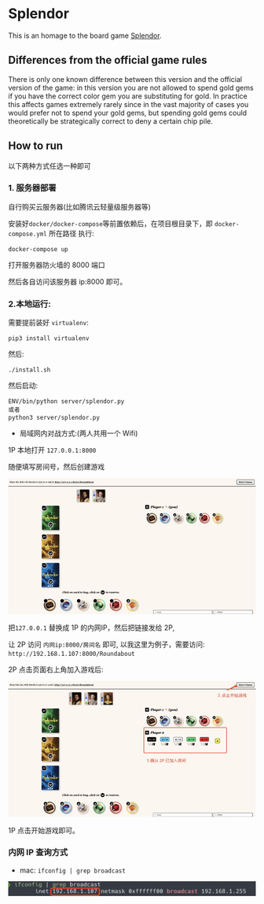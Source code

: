 # Splendor

This is an homage to the board game [Splendor](https://boardgamegeek.com/boardgame/148228/splendor).

## Differences from the official game rules

There is only one known difference between this version and the official version of the game: in this version you are not allowed to spend gold gems if you have the correct color gem you are substituting for gold. In practice this affects games extremely rarely since in the vast majority of cases you would prefer not to spend your gold gems, but spending gold gems could theoretically be strategically correct to deny a certain chip pile.

## How to run

以下两种方式任选一种即可


### 1. 服务器部署

自行购买云服务器(比如腾讯云轻量级服务器等)

安装好`docker/docker-compose`等前置依赖后，在项目根目录下，即 `docker-compose.yml` 所在路径
执行:
```
docker-compose up
```

打开服务器防火墙的 8000 端口

然后各自访问该服务器 ip:8000 即可。

### 2.本地运行:

需要提前装好 `virtualenv`:
```
pip3 install virtualenv
```

然后:
```
./install.sh
```

然后启动:
```
ENV/bin/python server/splendor.py
或者
python3 server/splendor.py
```

- 局域网内对战方式:(两人共用一个 Wifi)

1P 本地打开 `127.0.0.1:8000`

随便填写房间号，然后创建游戏

![](img/wait.jpg)

把`127.0.0.1` 替换成 1P 的内网IP，然后把链接发给 2P, 

让 2P 访问 `内网ip:8000/房间名` 即可, 以我这里为例子，需要访问: `http://192.168.1.107:8000/Roundabout`

2P 点击页面右上角加入游戏后:

![](img/ready.jpg)

1P 点击开始游戏即可。

### 内网 IP 查询方式
- mac: `ifconfig | grep broadcast`

![](img/ip.jpg)
